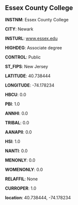 
Essex County College
---
**INSTNM**: Essex County College

**CITY**: Newark

**INSTURL**: www.essex.edu

**HIGHDEG**: Associate degree

**CONTROL**: Public

**ST_FIPS**: New Jersey

**LATITUDE**: 40.738444

**LONGITUDE**: -74.178234

**HBCU**: 0.0

**PBI**: 1.0

**ANNHI**: 0.0

**TRIBAL**: 0.0

**AANAPII**: 0.0

**HSI**: 1.0

**NANTI**: 0.0

**MENONLY**: 0.0

**WOMENONLY**: 0.0

**RELAFFIL**: None

**CURROPER**: 1.0

**location**: 40.738444, -74.178234